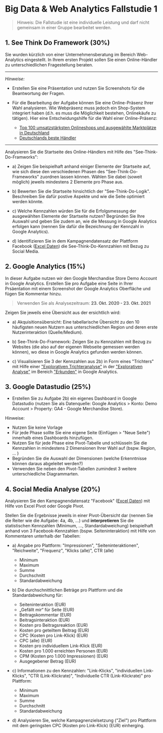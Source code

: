 # Big Data & Web Analytics Fallstudie 1

> Hinweis: Die Fallstudie ist eine individuelle Leistung und darf nicht gemeinsam in einer Gruppe bearbeitet werden. 


## 1. See Think Do Framework (30%)

Sie wurden kürzlich von einer Unternehmensberatung im Bereich Web-Analytics eingestellt. In Ihrem ersten Projekt sollen Sie einen Online-Händler zu unterschiedlichen Fragestellung beraten.

---

*Hinweise:* 

- Erstellen Sie eine Präsentation und nutzen Sie Screenshots für die Beantwortung der Fragen.

- Für die Bearbeitung der Aufgabe können Sie eine Online-Präsenz Ihrer Wahl analysieren. Wie Webpräsenz muss jedoch ein Shop-System integriert haben (d.h. es muss die Möglichkeit bestehen, Onlinekäufe zu tätigen). Hier eine Entscheidungshilfe für die Wahl einer Online-Präsenz:
  - [Top 100 umsatzstärksten Onlineshops und ausgewählte Marktplätze in Deutschland](https://www.ehi.org/de/top-100-umsatzstaerkste-onlineshops-in-deutschland/)
  - [Deutschlands beste Händler](https://www.handelsblatt.com/unternehmen/handel-konsumgueter/ranking-die-besten-online-haendler/13748786-2.html)

---

Analysieren Sie die Startseite des Online-Händlers mit Hilfe des "See-Think-Do-Framworks":

- a) Zeigen Sie beispielhaft anhand einiger Elemente der Startseite auf, wie sich diese den verschiedenen Phasen des "See-Think-Do-Frameworks" zuordnen lassen können. Wählen Sie dabei (soweit möglich) jeweils mindestens 2 Elemente pro Phase aus.
  
- b) Bewerten Sie die Startseite hinsichtlich der "See-Think-Do-Logik". Beschreiben Sie dafür postive Aspekte und wie die Seite optimiert werden könnte.  
  
- c) Welche Kennzahlen würden Sie für die Erfolgsmessung der ausgewählten Elemente der Startseite nutzen? Begründen Sie Ihre Auswahl und geben Sie zudem an, wie die Messung in Google Analytics erfolgen kann (nennen Sie dafür die Bezeichnung der Kennzahl in Google Analytics).

- d) Identifizieren Sie in dem Kampagnendatensatz der Plattform Facebook ([Excel Daten](https://github.com/kirenz/bigdata/blob/main/cases/facebook/Facebook.xlsx)) die See-Think-Do-Kennzahlen mit Bezug zu Social Media. 


## 2. Google Analytics (15%)

In dieser Aufgabe nutzen wir den Google Merchandise Store Demo Account in Google Analytics. Erstellen Sie pro Aufgabe eine Seite in Ihrer Prsäentation mit einem Screenshot der Google Analytics Oberfläche und fügen Sie Kommentar hinzu.

> Verwenden Sie als Analysezeitraum: **23. Okt. 2020 - 23. Okt. 2021**

Zeigen Sie jeweils eine Übersicht aus der ersichtlich wird:

- a) Akquisitionsübersicht: Eine tabellarische Übersicht zu den 10 häufigsten neuen Nutzern aus unterschiedlichen Region und deren erste Nutzerinteraktion (Quelle/Medium).

- b) See-Think-Do-Framework: Zeigen Sie zu Kennzahlen mit Bezug zu Websites (die also auf der eigenen Webseite gemessen werden können), wo diese in Google Analytics gefunden werden können.

- c) Visualisieren Sie 3 der Kennzahlen aus 2b) in Form eines "Trichters" mit Hilfe einer ["Explorativen Trichteranalyse"](https://support.google.com/analytics/answer/9327974?hl=de) in der ["Explorativen Analyse"](https://support.google.com/analytics/answer/7579450#zippy=%2Cthemen-in-diesem-artikel) im Bereich ["Erkunden"](https://support.google.com/analytics/answer/9367631#zippy=%2Cthemen-in-diesem-artikel) in Google Analytics.

## 3. Google Datastudio (25%)

- Erstellen Sie zu Aufgabe 2b) ein eigenes Dashboard in Google Datastudio (nutzen Sie als Datenquelle: Google Analytics > Konto: Demo Account > Property: GA4 - Google Merchandise Store).

Hinweise:

- Nutzen Sie keine Vorlage
- Für jede Phase sollte Sie eine eigene Seite (Einfügen > "Neue Seite") innerhalb eines Dashboards hinzufügen.
- Nutzen Sie für jede Phase eine Pivot-Tabelle und schlüsseln Sie die Kennzahlen in mindestens 2 Dimensionen Ihrer Wahl auf (bspw. Region, ... )
- Begründen Sie die Auswahl der Dimensionen (welche Erkenntnisse können daraus abgeleitet werden?)
- Verwenden Sie neben den Pivot-Tabellen zumindest 3 weitere unterschiedliche Diagrammarten.

## 4. Social Media Analyse (20%)

Analysieren Sie den Kampagnendatensatz "Facebook" ([Excel Daten](https://github.com/kirenz/bigdata/blob/main/cases/facebook/Facebook.xlsx)) mit Hilfe von Excel Pivot oder Google Pivot.

Stellen Sie die Ergebnisse jeweils in einer Pivot-Übersicht dar (nennen Sie die Reiter wie die Aufgabe: 4a, 4b, ...) und **interpretieren** Sie die statistischen Kennzahlen (Minimum, ..., Standardabweichung) beispielhaft anhand von 3 Facebook-Kennzahlen (bspw. Seiteninteraktion) mit Hilfe von Kommentaren unterhalb der Tabellen:

- a) Angabe pro Plattform: "Impressionen", "Seiteninteraktionen", "Reichweite", "Frequenz", "Klicks (alle)", CTR (alle)
    - Minimum 
    - Maximum
    - Summe
    - Durchschnitt
    - Standardabweichung

- b) Die durchschnittlichen Beträge pro Plattform und die Standardabweichung für: 
    - Seiteninteraktion (EUR)
    - „Gefällt mir“ für Seite (EUR)
    - Beitragskommentar (EUR)
    - Beitragsinteraktion (EUR)
    - Kosten pro Beitragsreaktion (EUR)	
    - Kosten pro geteiltem Beitrag (EUR)
    - CPC (Kosten pro Link-Klick) (EUR)	
    - CPC (alle) (EUR)
    - Kosten pro individuellem Link-Klick (EUR)
    - Kosten pro 1.000 erreichten Personen (EUR)	
    - CPM (Kosten pro 1.000 Impressionen) (EUR)
    - Ausgegebener Betrag (EUR)

- c) Informationen zu den Kennzahlen: "Link-Klicks", "individuellen Link-Klicks", "CTR (Link-Klickrate)", "Individuelle CTR (Link-Klickrate)" pro Plattform: 
    - Minimum 
    - Maximum
    - Summe
    - Durchschnitt
    - Standardabweichung

- d) Analysieren Sie, welche Kampagnenzielsetzung ("Ziel") pro Plattform mit dem geringsten CPC (Kosten pro Link-Klick) (EUR) einherging.
